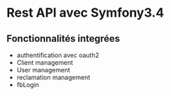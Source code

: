 Rest API avec Symfony3.4
========================
Fonctionnalités integrées
---------------------
- authentification avec oauth2 
- Client management
- User management
- reclamation management
- fbLogin
